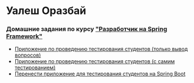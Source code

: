 # Уалеш Оразбай
### Домашние задания по курсу ["Разработчик на Spring Framework"](https://otus.ru/lessons/javaspring/)
* [Приложение по проведению тестирования студентов (только вывод вопросов)](./homework-01)
* [Приложение по проведению тестирования студентов (с самим тестированием)](./homework-02)
* [Перенести приложение для тестирования студентов на Spring Boot](./homework-03)

